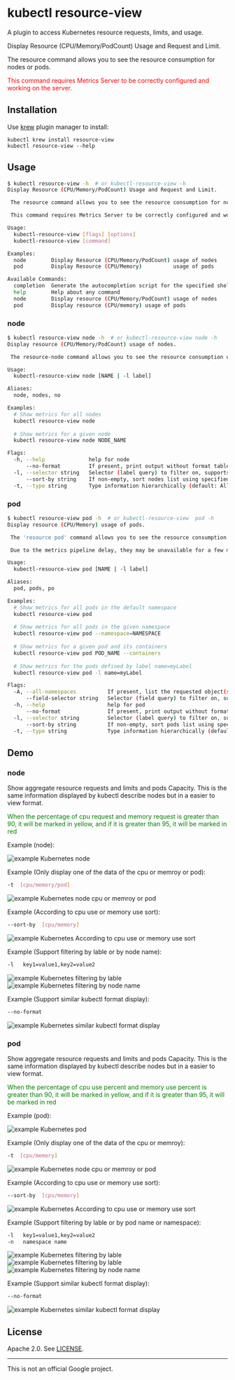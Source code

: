 # kubectl resource-view
A plugin to access Kubernetes resource requests, limits, and usage.

Display Resource (CPU/Memory/PodCount) Usage and Request and Limit.

The resource command allows you to see the resource consumption for nodes or pods.

<font color="red">This command requires Metrics Server to be correctly configured and working on the server.</font>

## Installation

Use [krew](https://krew.sigs.k8s.io/) plugin manager to install:

    kubectl krew install resource-view
    kubectl resource-view --help


## Usage
```bash
$ kubectl resource-view -h  # or kubectl-resource-view -h
Display Resource (CPU/Memory/PodCount) Usage and Request and Limit.

 The resource command allows you to see the resource consumption for nodes or pods.

 This command requires Metrics Server to be correctly configured and working on the server.

Usage:
  kubectl-resource-view [flags] [options]
  kubectl-resource-view [command]

Examples:
  node        Display Resource (CPU/Memory/PodCount) usage of nodes
  pod         Display Resource (CPU/Memory)          usage of pods

Available Commands:
  completion  Generate the autocompletion script for the specified shell
  help        Help about any command
  node        Display resource (CPU/Memory/PodCount) usage of nodes
  pod         Display resource (CPU/memory) usage of pods

```
### node
```bash
$ kubectl resource-view node -h  # or kubectl-resource-view node -h
Display resource (CPU/Memory/PodCount) usage of nodes.

 The resource-node command allows you to see the resource consumption of nodes.

Usage:
  kubectl-resource-view node [NAME | -l label]

Aliases:
  node, nodes, no

Examples:
  # Show metrics for all nodes
  kubectl resource-view node
  
  # Show metrics for a given node
  kubectl resource-view node NODE_NAME

Flags:
  -h, --help              help for node
      --no-format         If present, print output without format table
  -l, --selector string   Selector (label query) to filter on, supports '=', '==', and '!='.(e.g. -l key1=value1,key2=value2)
      --sort-by string    If non-empty, sort nodes list using specified field. The field can be either 'cpu' or 'memory' or ''.
  -t, --type string       Type information hierarchically (default: All Type)[possible values: cpu, memory, pod]

```

### pod
``` bash
$ kubectl resource-view pod -h  # or kubectl-resource-view  pod -h
Display resource (CPU/Memory) usage of pods.

 The 'resource pod' command allows you to see the resource consumption of pods.

 Due to the metrics pipeline delay, they may be unavailable for a few minutes since pod creation.

Usage:
  kubectl-resource-view pod [NAME | -l label]

Aliases:
  pod, pods, po

Examples:
  # Show metrics for all pods in the default namespace
  kubectl resource-view pod
  
  # Show metrics for all pods in the given namespace
  kubectl resource-view pod --namespace=NAMESPACE
  
  # Show metrics for a given pod and its containers
  kubectl resource-view pod POD_NAME --containers
  
  # Show metrics for the pods defined by label name=myLabel
  kubectl resource-view pod -l name=myLabel

Flags:
  -A, --all-namespaces          If present, list the requested object(s) across all namespaces. Namespace in current context is ignored even if specified with --namespace.
      --field-selector string   Selector (field query) to filter on, supports '=', '==', and '!='.(e.g. --field-selector key1=value1,key2=value2). The server only supports a limited number of field queries per type.
  -h, --help                    help for pod
      --no-format               If present, print output without format table
  -l, --selector string         Selector (label query) to filter on, supports '=', '==', and '!='.(e.g. -l key1=value1,key2=value2)
      --sort-by string          If non-empty, sort pods list using specified field. The field can be either 'cpu' or 'memory'.
  -t, --type string             Type information hierarchically (default: All Type)[possible values: cpu, memory, pod]
```

## Demo

### node

Show aggregate resource requests and limits  and pods Capacity. This is the same information displayed by kubectl describe nodes but in a easier to view format.

<font color="green">When the percentage of cpu request and memory request is greater than 90, it will be marked in yellow, and if it is greater than 95, it will be marked in red</font>


Example (node):

![example Kubernetes node](assets/demo-node-1.png)

Example (Only display one of the data of the cpu or memroy or pod):
```bash
-t  [cpu/memory/pod]
```

![example Kubernetes node cpu or memroy or pod](assets/demo-node-2.png)

Example (According to cpu use or memory use sort):
```bash
--sort-by  [cpu/memory]
```

![example Kubernetes According to cpu use or memory use sort](assets/demo-node-3.png)

Example (Support filtering by lable or by node name):
```bash
-l   key1=value1,key2=value2
```

![example Kubernetes filtering by lable](assets/demo-node-4.png)
![example Kubernetes filtering by node name](assets/demo-node-5.png)


Example (Support similar kubectl format display):
```bash
--no-format
```

![example Kubernetes similar kubectl format display](assets/demo-node-6.png)

### pod

Show aggregate resource requests and limits  and pods Capacity. This is the same information displayed by kubectl describe nodes but in a easier to view format.

<font color="green">When the percentage of cpu use percent and memory use percent is greater than 90, it will be marked in yellow, and if it is greater than 95, it will be marked in red</font>

Example (pod):

![example Kubernetes pod](assets/demo-pod-1.png)

Example (Only display one of the data of the cpu or memroy):
```bash
-t  [cpu/memory]
```

![example Kubernetes node cpu or memroy or pod](assets/demo-pod-7.png)

Example (According to cpu use or memory use sort):
```bash
--sort-by  [cpu/memory]
```

![example Kubernetes According to cpu use or memory use sort](assets/demo-pod-3.png)

Example (Support filtering by lable or by pod name or namespace):
```bash
-l   key1=value1,key2=value2
-n   namespace name
```

![example Kubernetes filtering by lable](assets/demo-pod-2.png)
![example Kubernetes filtering by lable](assets/demo-pod-4.png)
![example Kubernetes filtering by node name](assets/demo-pod-5.png)


Example (Support similar kubectl format display):
```bash
--no-format
```

![example Kubernetes similar kubectl format display](assets/demo-pod-6.png)

## License

Apache 2.0. See [LICENSE](./LICENSE).

---

This is not an official Google project.

